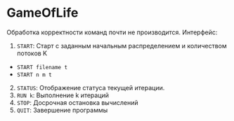 # GameOfLife
Обработка корректности команд почти не производится. Интерфейс: 
1) `START`: Старт с заданным начальным распределением и количеством потоков K
- `START filename t`
- `START n m t`
2) `STATUS`: Отображение статуса текущей итерации.
3) `RUN k`: Выполнение k итераций
4) `STOP`: Досрочная остановка вычислений
5) `QUIT`: Завершение программы
